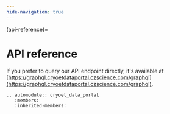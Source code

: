 ```yaml
---
hide-navigation: true
---
```


(api-reference)=
# API reference

If you prefer to query our API endpoint directly, it's available at [https://graphql.cryoetdataportal.czscience.com/graphql](https://graphql.cryoetdataportal.czscience.com/graphql).

```{eval-rst}
.. automodule:: cryoet_data_portal
   :members:
   :inherited-members:
```
